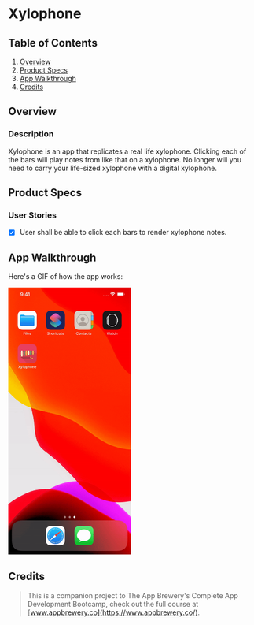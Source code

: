 # Xylophone

## Table of Contents
1. [Overview](#Overview)
2. [Product Specs](#Product-Specs)
3. [App Walkthrough](#App-Walkthrough)
4. [Credits](#Credits)

## Overview
### Description

Xylophone is an app that replicates a real life xylophone. Clicking each of the bars will play notes from like that on a xylophone. No longer will you need to carry your life-sized xylophone with a digital xylophone.

## Product Specs
### User Stories

- [X] User shall be able to click each bars to render xylophone notes.

## App Walkthrough

Here's a GIF of how the app works:

<img src="https://raw.githubusercontent.com/py415/app-resources/master/ios/ios-xylophone.gif" width="250" />

## Credits

>This is a companion project to The App Brewery's Complete App Development Bootcamp, check out the full course at [www.appbrewery.co](https://www.appbrewery.co/).
